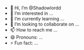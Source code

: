 - 👋 Hi, I’m @Shadowlordd
- 👀 I’m interested in ...
- 🌱 I’m currently learning ...
- 💞️ I’m looking to collaborate on ...
- 📫 How to reach me ...
- 😄 Pronouns: ...
- ⚡ Fun fact: ...

<!---
Shadowlordd/Shadowlordd is a ✨ special ✨ repository because its `README.md` (this file) appears on your GitHub profile.
You can click the Preview link to take a look at your changes.
--->
